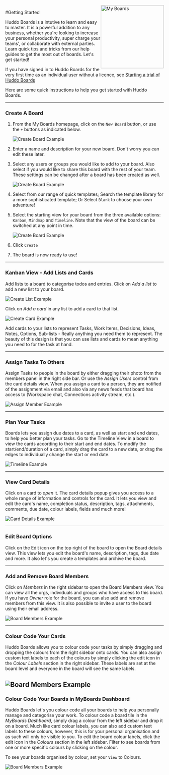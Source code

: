 <img style="float: right" src="/assets/images/boards-logo.jpg" width="200" alt="My Boards" />

#Getting Started

Huddo Boards is a intutive to learn and easy to master. It is a powerful addition to any business, whether you're looking to increase your personal productivity, super charge your teams', or collaborate with external parties. Learn quick tips and tricks from our help guides to get the most out of boards. Let's get started!

If you have signed in to Huddo Boards for the very first time as an individual user without a licence, see [Starting a trial of Huddo Boards](/boards/howto/start-a-trial/)

Here are some quick instructions to help you get started with Huddo Boards.

---

### Create A Board

1. From the My Boards homepage, click on the `New Board` button, or use the `+` buttons as indicated below.

   ![Create Board Example](./create_board.png)

1. Enter a name and description for your new board. Don't worry you can edit these later.

1. Select any users or groups you would like to add to your board. Also select if you would like to share this board with the rest of your team. These settings can be changed after a board has been created as well.

   ![Create Board Example](./create_board_wizard1.png)

1. Select from our range of quick templates; Search the template library for a more sophisticated template; Or Select `Blank` to choose your own adventure!
1. Select the starting view for your board from the three available options: `Kanban`, `Mindmap` and `Timeline`. Note that the view of the board can be switched at any point in time.

   ![Create Board Example](./create_board_wizard2.png)

1. Click `Create`
1. The board is now ready to use!

---

### Kanban View - Add Lists and Cards

Add lists to a board to categorise todos and entries.
Click on _Add a list_ to add a new list to your board.

![Create List Example](./create_list.png)

Click on _Add a card_ in any list to add a card to that list.

![Create Card Example](./create_card.png)

Add cards to your lists to represent Tasks, Work Items, Decisions, Ideas, Notes, Options, Sub-lists - Really anything you need them to represent.
The beauty of this design is that you can use lists and cards to mean anything you need to for the task at hand.

---

### Assign Tasks To Others

Assign Tasks to people in the board by either dragging their photo from the members panel in the right side bar. Or use the _Assign Users_ control from the card details view.
When you assign a card to a person, they are notified of the assignment via email and also via any news feeds that board has access to (Workspace chat, Connections activity stream, etc.).

![Assign Member Example](./assign_member.png)

---

### Plan Your Tasks

Boards lets you assign due dates to a card, as well as start and end dates, to help you better plan your tasks. Go to the Timeline View in a board to view the cards according to their start and end dates. To modify the start/end/duration of a card, simply drag the card to a new date, or drag the edges to individually change the start or end date.

![Timeline Example](./timeline.png)

---

### View Card Details

Click on a card to _open_ it. The card details popup gives you access to a whole range of information and controls for the card. It lets you view and edit the card's name, completion status, description, tags, attachments, comments, due date, colour labels, fields and much more!

![Card Details Example](./card_details.png)

---

### Edit Board Options

Click on the Edit icon on the top right of the board to open the Board details view. This view lets you edit the board's name, description, tags, due date and more. It also let's you create a templates and archive the board.

---

### Add and Remove Board Members

Click on _Members_ in the right sidebar to open the Board Members view. You can view all the orgs, individuals and groups who have access to this board. If you have _Owner_ role for the board, you can also add and remove members from this view. It is also possible to invite a user to the board using their email address.

![Board Members Example](./board_members.png)

---

### Colour Code Your Cards

Huddo Boards allows you to colour code your tasks by simply dragging and dropping the colours from the right sidebar onto cards. You can also assign custom text labels to each of the colours by simply clicking the edit icon in the _Colour Labels_ section in the right sidebar. These labels are set at the board level and everyone in the board will see the same labels.

![Board Members Example](./colour-coding.png)
---

### Colour Code Your Boards in MyBoards Dashboard

Huddo Boards let's you colour code all your boards to help you personally manage and categorise your work. To colour code a board tile in the _MyBoards Dashboard_, simply drag a colour from the left sidebar and drop it on a board. Much like card colour labels, you can also add custom text labels to these colours, however, this is for your personal organisation and as such will only be visible to you. To edit the board colour labels, click the edit icon in the _Colours_ section in the left sidebar. Filter to see boards from one or more specific colours by clicking on the colour. 

To see your boards organised by colour, set your `View` to Colours.

![Board Members Example](./myboards-dashboard-colour-view.png)

